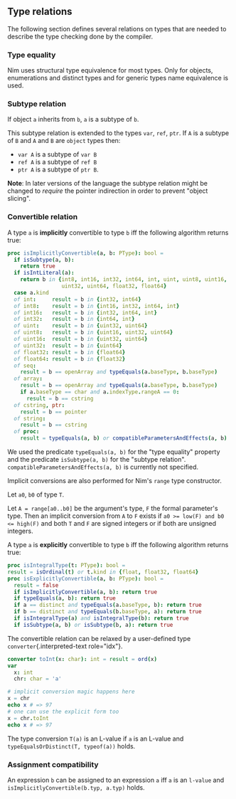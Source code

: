 ## Type relations

The following section defines several relations on types that are needed
to describe the type checking done by the compiler.

### Type equality

Nim uses structural type equivalence for most types. Only for objects,
enumerations and distinct types and for generic types name equivalence
is used.

### Subtype relation

If object `a` inherits from `b`, `a` is a subtype of `b`.

This subtype relation is extended to the types `var`, `ref`, `ptr`. If
`A` is a subtype of `B` and `A` and `B` are `object` types then:

-   `var A` is a subtype of `var B`
-   `ref A` is a subtype of `ref B`
-   `ptr A` is a subtype of `ptr B`.

**Note**: In later versions of the language the subtype relation might
be changed to *require* the pointer indirection in order to prevent
\"object slicing\".

### Convertible relation

A type `a` is **implicitly** convertible to type `b` iff the following
algorithm returns true:

``` nim
proc isImplicitlyConvertible(a, b: PType): bool =
  if isSubtype(a, b):
    return true
  if isIntLiteral(a):
    return b in {int8, int16, int32, int64, int, uint, uint8, uint16,
                 uint32, uint64, float32, float64}
  case a.kind
  of int:     result = b in {int32, int64}
  of int8:    result = b in {int16, int32, int64, int}
  of int16:   result = b in {int32, int64, int}
  of int32:   result = b in {int64, int}
  of uint:    result = b in {uint32, uint64}
  of uint8:   result = b in {uint16, uint32, uint64}
  of uint16:  result = b in {uint32, uint64}
  of uint32:  result = b in {uint64}
  of float32: result = b in {float64}
  of float64: result = b in {float32}
  of seq:
    result = b == openArray and typeEquals(a.baseType, b.baseType)
  of array:
    result = b == openArray and typeEquals(a.baseType, b.baseType)
    if a.baseType == char and a.indexType.rangeA == 0:
      result = b == cstring
  of cstring, ptr:
    result = b == pointer
  of string:
    result = b == cstring
  of proc:
    result = typeEquals(a, b) or compatibleParametersAndEffects(a, b)
```

We used the predicate `typeEquals(a, b)` for the \"type equality\"
property and the predicate `isSubtype(a, b)` for the \"subtype
relation\". `compatibleParametersAndEffects(a, b)` is currently not
specified.

Implicit conversions are also performed for Nim\'s `range` type
constructor.

Let `a0`, `b0` of type `T`.

Let `A = range[a0..b0]` be the argument\'s type, `F` the formal
parameter\'s type. Then an implicit conversion from `A` to `F` exists if
`a0 >= low(F) and b0 <= high(F)` and both `T` and `F` are signed
integers or if both are unsigned integers.

A type `a` is **explicitly** convertible to type `b` iff the following
algorithm returns true:

``` nim
proc isIntegralType(t: PType): bool =
result = isOrdinal(t) or t.kind in {float, float32, float64}
proc isExplicitlyConvertible(a, b: PType): bool =
  result = false
  if isImplicitlyConvertible(a, b): return true
  if typeEquals(a, b): return true
  if a == distinct and typeEquals(a.baseType, b): return true
  if b == distinct and typeEquals(b.baseType, a): return true
  if isIntegralType(a) and isIntegralType(b): return true
  if isSubtype(a, b) or isSubtype(b, a): return true
```

The convertible relation can be relaxed by a user-defined type
`converter`{.interpreted-text role="idx"}.

``` nim
converter toInt(x: char): int = result = ord(x)
var
  x: int
  chr: char = 'a'

# implicit conversion magic happens here
x = chr
echo x # => 97
# one can use the explicit form too
x = chr.toInt
echo x # => 97
```

The type conversion `T(a)` is an L-value if `a` is an L-value and
`typeEqualsOrDistinct(T, typeof(a))` holds.

### Assignment compatibility

An expression `b` can be assigned to an expression `a` iff `a` is an
`l-value` and `isImplicitlyConvertible(b.typ, a.typ)` holds.


